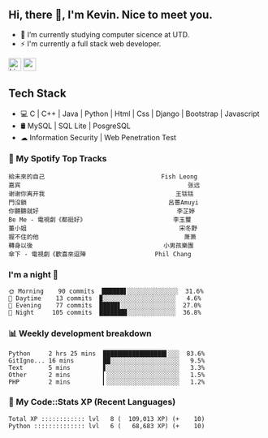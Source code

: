 ## Hi, there 👋, I'm Kevin. Nice to meet you.

- 🌱 I’m currently studying computer sicence at UTD.
- ⚡ I'm currently a full stack web developer.

<a href="https://www.linkedin.com/in/kevin12686/"><img alt="LinkedIn" src="https://img.shields.io/badge/linkedin%20-%230077B5.svg?&style=for-the-badge&logo=linkedin&logoColor=white" height=25></a>
<a href="https://www.instagram.com/kevin12686/"><img src="https://img.shields.io/badge/instagram-3f729b?&style=for-the-badge&logo=instagram&logoColor=white" height=25></a>

## Tech Stack

* 💻 C | C++ | Java | Python | Html | Css | Django | Bootstrap | Javascript
* 🛢️ MySQL | SQL Lite | PosgreSQL
* ☁ Information Security | Web Penetration Test

### 🎵 My Spotify Top Tracks

<!-- spotify start -->

```text
給未來的自己                                Fish Leong
嘉宾                                              张远
谢谢你离开我                                    王铥铥
門沒鎖                                       呂薔Amuyi
你聽聽就好                                      李芷婷
Be Me - 電視劇《都挺好》                        李玉璽
董小姐                                          宋冬野
握不住的他                                        萧萧
轉身以後                                    小男孩樂團
傘下 - 電視劇《歡喜來逗陣                   Phil Chang
```

<!-- spotify end -->

### I'm a night 🦉

<!-- early_bird start -->

```text
🌞 Morning    90 commits  ██████▋░░░░░░░░░░░░░░  31.6%
🌆 Daytime    13 commits  ▉░░░░░░░░░░░░░░░░░░░░   4.6%
🌃 Evening    77 commits  █████▋░░░░░░░░░░░░░░░  27.0%
🌙 Night     105 commits  ███████▋░░░░░░░░░░░░░  36.8%
```

<!-- early_bird end -->

### 📊 Weekly development breakdown

<!-- code_time start -->

```text
Python     2 hrs 25 mins  █████████████████▌░░░  83.6%
GitIgno... 16 mins        ██░░░░░░░░░░░░░░░░░░░   9.5%
Text       5 mins         ▋░░░░░░░░░░░░░░░░░░░░   3.3%
Other      2 mins         ▎░░░░░░░░░░░░░░░░░░░░   1.5%
PHP        2 mins         ▎░░░░░░░░░░░░░░░░░░░░   1.2%
```

<!-- code_time end -->

### 🧰 My Code::Stats XP (Recent Languages)

<!-- codestats start -->

```text
Total XP :::::::::::: lvl   8 (  109,013 XP) (+    10)
Python :::::::::::::: lvl   6 (   68,683 XP) (+    10)
```

<!-- codestats end -->
